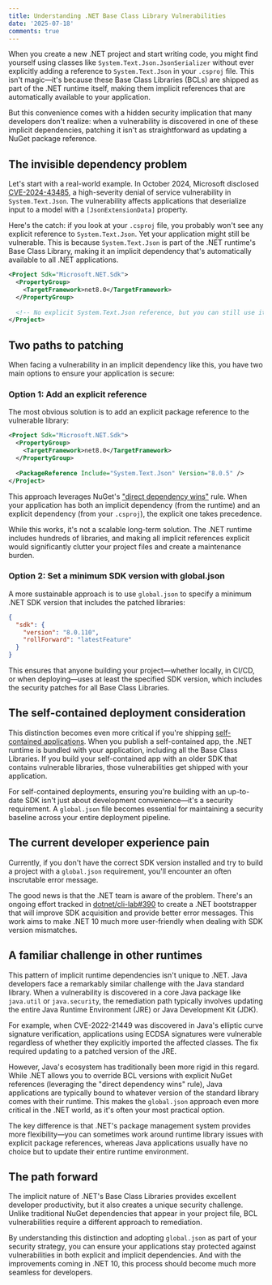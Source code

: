```yaml
---
title: Understanding .NET Base Class Library Vulnerabilities
date: '2025-07-18'
comments: true
---
```


When you create a new .NET project and start writing code, you might find yourself using classes like `System.Text.Json.JsonSerializer` without ever explicitly adding a reference to `System.Text.Json` in your `.csproj` file. This isn't magic—it's because these Base Class Libraries (BCLs) are shipped as part of the .NET runtime itself, making them implicit references that are automatically available to your application.

But this convenience comes with a hidden security implication that many developers don't realize: when a vulnerability is discovered in one of these implicit dependencies, patching it isn't as straightforward as updating a NuGet package reference.

## The invisible dependency problem

Let's start with a real-world example. In October 2024, Microsoft disclosed [CVE-2024-43485](https://github.com/advisories/GHSA-8g4q-xg66-9fp4), a high-severity denial of service vulnerability in `System.Text.Json`. The vulnerability affects applications that deserialize input to a model with a `[JsonExtensionData]` property.

Here's the catch: if you look at your `.csproj` file, you probably won't see any explicit reference to `System.Text.Json`. Yet your application might still be vulnerable. This is because `System.Text.Json` is part of the .NET runtime's Base Class Library, making it an implicit dependency that's automatically available to all .NET applications.

```xml
<Project Sdk="Microsoft.NET.Sdk">
  <PropertyGroup>
    <TargetFramework>net8.0</TargetFramework>
  </PropertyGroup>
  
  <!-- No explicit System.Text.Json reference, but you can still use it -->
</Project>
```

## Two paths to patching

When facing a vulnerability in an implicit dependency like this, you have two main options to ensure your application is secure:

### Option 1: Add an explicit reference

The most obvious solution is to add an explicit package reference to the vulnerable library:

```xml
<Project Sdk="Microsoft.NET.Sdk">
  <PropertyGroup>
    <TargetFramework>net8.0</TargetFramework>
  </PropertyGroup>
  
  <PackageReference Include="System.Text.Json" Version="8.0.5" />
</Project>
```

This approach leverages NuGet's ["direct dependency wins"](https://learn.microsoft.com/en-us/nuget/concepts/dependency-resolution#direct-dependency-wins) rule. When your application has both an implicit dependency (from the runtime) and an explicit dependency (from your `.csproj`), the explicit one takes precedence.

While this works, it's not a scalable long-term solution. The .NET runtime includes hundreds of libraries, and making all implicit references explicit would significantly clutter your project files and create a maintenance burden.

### Option 2: Set a minimum SDK version with global.json

A more sustainable approach is to use `global.json` to specify a minimum .NET SDK version that includes the patched libraries:

```json
{
  "sdk": {
    "version": "8.0.110",
    "rollForward": "latestFeature"
  }
}
```

This ensures that anyone building your project—whether locally, in CI/CD, or when deploying—uses at least the specified SDK version, which includes the security patches for all Base Class Libraries.

## The self-contained deployment consideration

This distinction becomes even more critical if you're shipping [self-contained applications](https://learn.microsoft.com/en-us/dotnet/core/deploying/#publish-self-contained). When you publish a self-contained app, the .NET runtime is bundled with your application, including all the Base Class Libraries. If you build your self-contained app with an older SDK that contains vulnerable libraries, those vulnerabilities get shipped with your application.

For self-contained deployments, ensuring you're building with an up-to-date SDK isn't just about development convenience—it's a security requirement. A `global.json` file becomes essential for maintaining a security baseline across your entire deployment pipeline.

## The current developer experience pain

Currently, if you don't have the correct SDK version installed and try to build a project with a `global.json` requirement, you'll encounter an often inscrutable error message.

The good news is that the .NET team is aware of the problem. There's an ongoing effort tracked in [dotnet/cli-lab#390](https://github.com/dotnet/cli-lab/issues/390) to create a .NET bootstrapper that will improve SDK acquisition and provide better error messages. This work aims to make .NET 10 much more user-friendly when dealing with SDK version mismatches.

## A familiar challenge in other runtimes

This pattern of implicit runtime dependencies isn't unique to .NET. Java developers face a remarkably similar challenge with the Java standard library. When a vulnerability is discovered in a core Java package like `java.util` or `java.security`, the remediation path typically involves updating the entire Java Runtime Environment (JRE) or Java Development Kit (JDK).

For example, when CVE-2022-21449 was discovered in Java's elliptic curve signature verification, applications using ECDSA signatures were vulnerable regardless of whether they explicitly imported the affected classes. The fix required updating to a patched version of the JRE.

However, Java's ecosystem has traditionally been more rigid in this regard. While .NET allows you to override BCL versions with explicit NuGet references (leveraging the "direct dependency wins" rule), Java applications are typically bound to whatever version of the standard library comes with their runtime. This makes the `global.json` approach even more critical in the .NET world, as it's often your most practical option.

The key difference is that .NET's package management system provides more flexibility—you can sometimes work around runtime library issues with explicit package references, whereas Java applications usually have no choice but to update their entire runtime environment.

## The path forward

The implicit nature of .NET's Base Class Libraries provides excellent developer productivity, but it also creates a unique security challenge. Unlike traditional NuGet dependencies that appear in your project file, BCL vulnerabilities require a different approach to remediation.

By understanding this distinction and adopting `global.json` as part of your security strategy, you can ensure your applications stay protected against vulnerabilities in both explicit and implicit dependencies. And with the improvements coming in .NET 10, this process should become much more seamless for developers.
